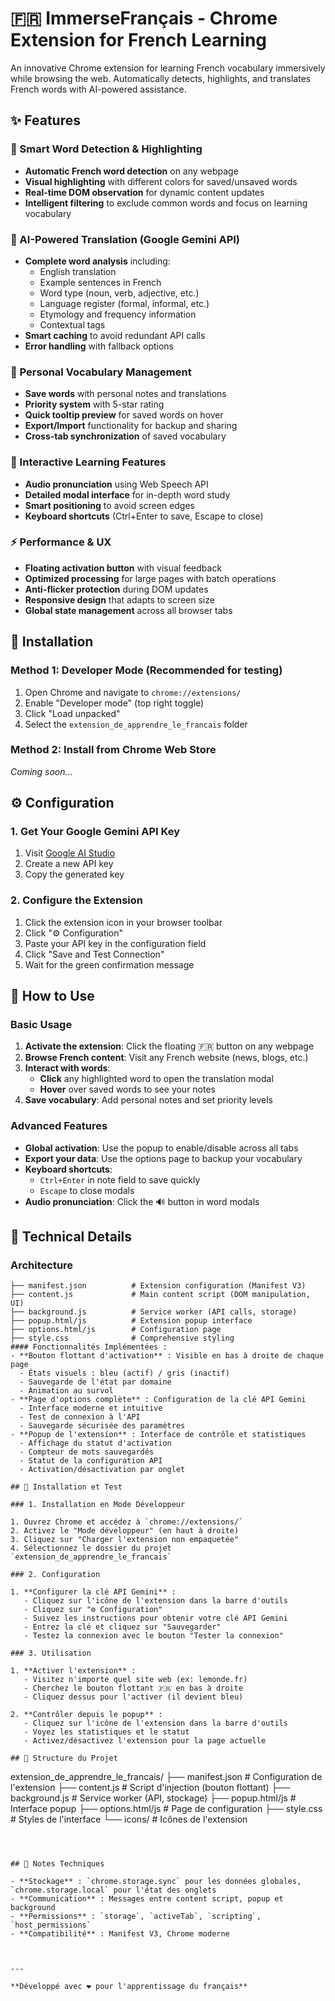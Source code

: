 # 🇫🇷 ImmerseFrançais - Chrome Extension for French Learning

An innovative Chrome extension for learning French vocabulary immersively while browsing the web. Automatically detects, highlights, and translates French words with AI-powered assistance.

## ✨ Features

### 🎯 Smart Word Detection & Highlighting
- **Automatic French word detection** on any webpage
- **Visual highlighting** with different colors for saved/unsaved words
- **Real-time DOM observation** for dynamic content updates
- **Intelligent filtering** to exclude common words and focus on learning vocabulary

### 🤖 AI-Powered Translation (Google Gemini API)
- **Complete word analysis** including:
  - English translation
  - Example sentences in French
  - Word type (noun, verb, adjective, etc.)
  - Language register (formal, informal, etc.)
  - Etymology and frequency information
  - Contextual tags
- **Smart caching** to avoid redundant API calls
- **Error handling** with fallback options

### 💾 Personal Vocabulary Management
- **Save words** with personal notes and translations
- **Priority system** with 5-star rating
- **Quick tooltip preview** for saved words on hover
- **Export/Import** functionality for backup and sharing
- **Cross-tab synchronization** of saved vocabulary

### 🎵 Interactive Learning Features
- **Audio pronunciation** using Web Speech API
- **Detailed modal interface** for in-depth word study
- **Smart positioning** to avoid screen edges
- **Keyboard shortcuts** (Ctrl+Enter to save, Escape to close)

### ⚡ Performance & UX
- **Floating activation button** with visual feedback
- **Optimized processing** for large pages with batch operations
- **Anti-flicker protection** during DOM updates
- **Responsive design** that adapts to screen size
- **Global state management** across all browser tabs

## 🚀 Installation

### Method 1: Developer Mode (Recommended for testing)
1. Open Chrome and navigate to `chrome://extensions/`
2. Enable "Developer mode" (top right toggle)
3. Click "Load unpacked"
4. Select the `extension_de_apprendre_le_francais` folder

### Method 2: Install from Chrome Web Store
*Coming soon...*

## ⚙️ Configuration

### 1. Get Your Google Gemini API Key
1. Visit [Google AI Studio](https://makersuite.google.com/app/apikey)
2. Create a new API key
3. Copy the generated key

### 2. Configure the Extension
1. Click the extension icon in your browser toolbar
2. Click "⚙️ Configuration" 
3. Paste your API key in the configuration field
4. Click "Save and Test Connection"
5. Wait for the green confirmation message

## 📱 How to Use

### Basic Usage
1. **Activate the extension**: Click the floating 🇫🇷 button on any webpage
2. **Browse French content**: Visit any French website (news, blogs, etc.)
3. **Interact with words**: 
   - **Click** any highlighted word to open the translation modal
   - **Hover** over saved words to see your notes
4. **Save vocabulary**: Add personal notes and set priority levels

### Advanced Features
- **Global activation**: Use the popup to enable/disable across all tabs
- **Export your data**: Use the options page to backup your vocabulary
- **Keyboard shortcuts**: 
  - `Ctrl+Enter` in note field to save quickly
  - `Escape` to close modals
- **Audio pronunciation**: Click the 🔊 button in word modals

## 🔧 Technical Details

### Architecture
```
├── manifest.json          # Extension configuration (Manifest V3)
├── content.js             # Main content script (DOM manipulation, UI)
├── background.js          # Service worker (API calls, storage)
├── popup.html/js          # Extension popup interface
├── options.html/js        # Configuration page
├── style.css              # Comprehensive styling
#### Fonctionnalités Implémentées :
- **Bouton flottant d'activation** : Visible en bas à droite de chaque page
  - États visuels : bleu (actif) / gris (inactif)
  - Sauvegarde de l'état par domaine
  - Animation au survol
- **Page d'options complète** : Configuration de la clé API Gemini
  - Interface moderne et intuitive
  - Test de connexion à l'API
  - Sauvegarde sécurisée des paramètres
- **Popup de l'extension** : Interface de contrôle et statistiques
  - Affichage du statut d'activation
  - Compteur de mots sauvegardés
  - Statut de la configuration API
  - Activation/désactivation par onglet

## 🚀 Installation et Test

### 1. Installation en Mode Développeur

1. Ouvrez Chrome et accédez à `chrome://extensions/`
2. Activez le "Mode développeur" (en haut à droite)
3. Cliquez sur "Charger l'extension non empaquetée"
4. Sélectionnez le dossier du projet `extension_de_apprendre_le_francais`

### 2. Configuration

1. **Configurer la clé API Gemini** :
   - Cliquez sur l'icône de l'extension dans la barre d'outils
   - Cliquez sur "⚙️ Configuration"
   - Suivez les instructions pour obtenir votre clé API Gemini
   - Entrez la clé et cliquez sur "Sauvegarder"
   - Testez la connexion avec le bouton "Tester la connexion"

### 3. Utilisation

1. **Activer l'extension** :
   - Visitez n'importe quel site web (ex: lemonde.fr)
   - Cherchez le bouton flottant 🇫🇷 en bas à droite
   - Cliquez dessus pour l'activer (il devient bleu)

2. **Contrôler depuis le popup** :
   - Cliquez sur l'icône de l'extension dans la barre d'outils
   - Voyez les statistiques et le statut
   - Activez/désactivez l'extension pour la page actuelle

## 🔧 Structure du Projet

```
extension_de_apprendre_le_francais/
├── manifest.json          # Configuration de l'extension
├── content.js             # Script d'injection (bouton flottant)
├── background.js          # Service worker (API, stockage)
├── popup.html/js          # Interface popup
├── options.html/js        # Page de configuration
├── style.css              # Styles de l'interface
└── icons/                 # Icônes de l'extension
```



## 📝 Notes Techniques

- **Stockage** : `chrome.storage.sync` pour les données globales, `chrome.storage.local` pour l'état des onglets
- **Communication** : Messages entre content script, popup et background
- **Permissions** : `storage`, `activeTab`, `scripting`, `host_permissions`
- **Compatibilité** : Manifest V3, Chrome moderne



---

**Développé avec ❤️ pour l'apprentissage du français** 